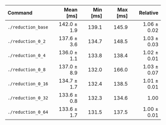 | Command | Mean [ms] | Min [ms] | Max [ms] | Relative |
|:---|---:|---:|---:|---:|
| `./reduction_base` | 142.0 ± 1.9 | 139.1 | 145.9 | 1.06 ± 0.02 |
| `./reduction_0_2` | 137.6 ± 3.6 | 134.7 | 148.5 | 1.03 ± 0.03 |
| `./reduction_0_4` | 136.0 ± 1.1 | 133.8 | 138.4 | 1.02 ± 0.01 |
| `./reduction_0_8` | 137.0 ± 8.9 | 132.0 | 166.0 | 1.03 ± 0.07 |
| `./reduction_0_16` | 134.7 ± 1.7 | 132.4 | 138.5 | 1.01 ± 0.01 |
| `./reduction_0_32` | 133.6 ± 0.8 | 132.3 | 134.6 | 1.00 |
| `./reduction_0_64` | 133.6 ± 1.7 | 131.5 | 137.5 | 1.00 ± 0.01 |
